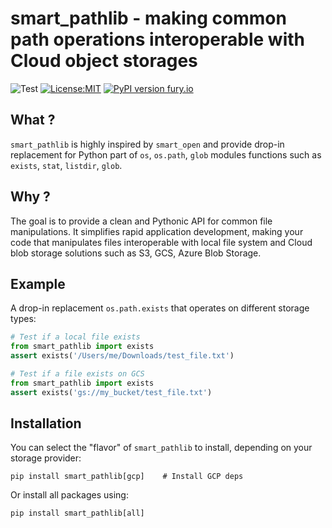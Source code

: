 # smart_pathlib - making common path operations interoperable with Cloud object storages

![Test](https://github.com/gfournier/smart_pathlib/workflows/Test/badge.svg)
[![License:MIT](https://img.shields.io/badge/License-MIT-yellow.svg)](LICENSE)
[![PyPI version fury.io](https://badge.fury.io/py/smart-pathlib.svg)](https://pypi.python.org/pypi/smart-pathlib/)

## What ?

`smart_pathlib` is highly inspired by `smart_open` and provide drop-in
replacement for Python part of `os`, `os.path`, `glob` modules functions such as
`exists`, `stat`, `listdir`, `glob`.

## Why ?

The goal is to provide a clean and Pythonic API for common file manipulations.
It simplifies rapid application development, making your code that manipulates
files interoperable with local file system and Cloud blob storage solutions
such as S3, GCS, Azure Blob Storage.

## Example

A drop-in replacement `os.path.exists` that operates on different storage types:

```python
# Test if a local file exists
from smart_pathlib import exists
assert exists('/Users/me/Downloads/test_file.txt')
```

```python
# Test if a file exists on GCS
from smart_pathlib import exists
assert exists('gs://my_bucket/test_file.txt')
```

## Installation

You can select the "flavor" of `smart_pathlib` to install, depending on your
storage provider:

```
pip install smart_pathlib[gcp]    # Install GCP deps
```

Or install all packages using:
```
pip install smart_pathlib[all]
```
